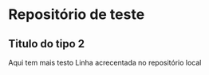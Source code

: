 # Repositório de teste

## Titulo do tipo 2
Aqui tem mais testo 
Linha acrecentada no repositório local